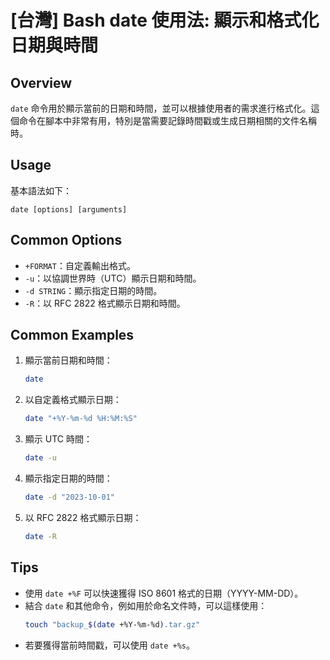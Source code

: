# [台灣] Bash date 使用法: 顯示和格式化日期與時間

## Overview
`date` 命令用於顯示當前的日期和時間，並可以根據使用者的需求進行格式化。這個命令在腳本中非常有用，特別是當需要記錄時間戳或生成日期相關的文件名稱時。

## Usage
基本語法如下：
```
date [options] [arguments]
```

## Common Options
- `+FORMAT`：自定義輸出格式。
- `-u`：以協調世界時（UTC）顯示日期和時間。
- `-d STRING`：顯示指定日期的時間。
- `-R`：以 RFC 2822 格式顯示日期和時間。

## Common Examples
1. 顯示當前日期和時間：
   ```bash
   date
   ```

2. 以自定義格式顯示日期：
   ```bash
   date "+%Y-%m-%d %H:%M:%S"
   ```

3. 顯示 UTC 時間：
   ```bash
   date -u
   ```

4. 顯示指定日期的時間：
   ```bash
   date -d "2023-10-01"
   ```

5. 以 RFC 2822 格式顯示日期：
   ```bash
   date -R
   ```

## Tips
- 使用 `date +%F` 可以快速獲得 ISO 8601 格式的日期（YYYY-MM-DD）。
- 結合 `date` 和其他命令，例如用於命名文件時，可以這樣使用：
  ```bash
  touch "backup_$(date +%Y-%m-%d).tar.gz"
  ```
- 若要獲得當前時間戳，可以使用 `date +%s`。
